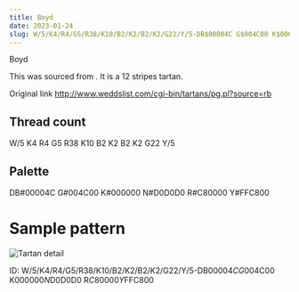 ```yaml
---
title: Boyd
date: 2023-01-24
slug: W/5/K4/R4/G5/R38/K10/B2/K2/B2/K2/G22/Y/5-DB$00004C G$004C00 K$000000 N$D0D0D0 R$C80000 Y$FFC800
---
```

Boyd

This was sourced from <no value>.  It is a 12 stripes tartan.

Original link http://www.weddslist.com/cgi-bin/tartans/pg.pl?source=rb

## Thread count
W/5 K4 R4 G5 R38 K10 B2 K2 B2 K2 G22 Y/5

## Palette
DB#00004C G#004C00 K#000000 N#D0D0D0 R#C80000 Y#FFC800

# Sample pattern

![Tartan detail](tartan.png "W/5 K4 R4 G5 R38 K10 B2 K2 B2 K2 G22 Y/5 tartan")

ID: W/5/K4/R4/G5/R38/K10/B2/K2/B2/K2/G22/Y/5-DB$00004C G$004C00 K$000000 N$D0D0D0 R$C80000 Y$FFC800